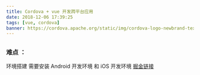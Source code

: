 ```yaml
---
title: Cordova + vue 开发跨平台应用
date: 2018-12-06 17:39:25
tags: [vue, cordova]
banner: https://cordova.apache.org/static/img/cordova-logo-newbrand-textonly.svg
---
```


##
### 难点 ：
环境搭建
需要安装 Android 开发环境  和   iOS 开发环境
[掘金链接](https://juejin.im/post/5a31ca3cf265da431876c066)
